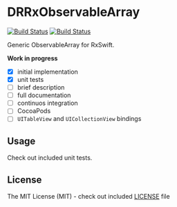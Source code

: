 # DRRxObservableArray

[![Build Status](https://travis-ci.org/darrarski/DRRxObservableArray.svg?branch=master)](https://travis-ci.org/darrarski/DRRxObservableArray)
[![Build Status](https://www.bitrise.io/app/356423c9027ca736.svg?token=WzKYsUY7V8chfcbJ-xAcxw)](https://www.bitrise.io/app/356423c9027ca736)

Generic ObservableArray for RxSwift.

**Work in progress**

- [x] initial implementation
- [x] unit tests
- [ ] brief description
- [ ] full documentation
- [ ] continuos integration
- [ ] CocoaPods
- [ ] `UITableView` and `UICollectionView` bindings

## Usage

Check out included unit tests.

## License

The MIT License (MIT) - check out included [LICENSE](LICENSE) file

